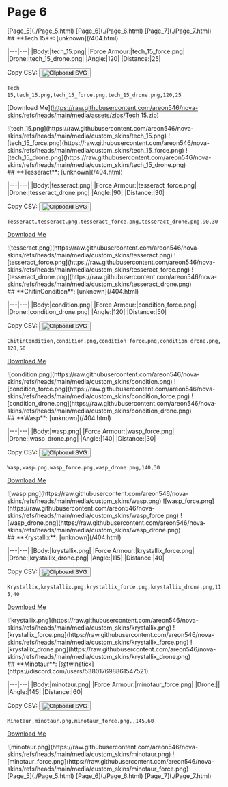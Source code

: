 # Page 6

<section class="nav">
[Page_5](./Page_5.html)
[Page_6](./Page_6.html)
[Page_7](./Page_7.html)
</section>
<section class='skins'>
<section class='skin'>
## **Tech 15**:
[unknown](/404.html)


|---|---|
|Body:|tech_15.png|
|Force Armour:|tech_15_force.png|
|Drone:|tech_15_drone.png|
|Angle:|120|
|Distance:|25|

Copy CSV: <button class='copier' csv='Tech 15,tech_15.png,tech_15_force.png,tech_15_drone.png,120,25'><img src='/static/svg/copy.svg' alt='Clipboard SVG'></img></button>

<code class='csv'>Tech 15,tech_15.png,tech_15_force.png,tech_15_drone.png,120,25</code>

[Download Me](https://raw.githubusercontent.com/areon546/nova-skins/refs/heads/main/media/assets/zips/Tech 15.zip)

<section class='media'>
![tech_15.png](https://raw.githubusercontent.com/areon546/nova-skins/refs/heads/main/media/custom_skins/tech_15.png)
![tech_15_force.png](https://raw.githubusercontent.com/areon546/nova-skins/refs/heads/main/media/custom_skins/tech_15_force.png)
![tech_15_drone.png](https://raw.githubusercontent.com/areon546/nova-skins/refs/heads/main/media/custom_skins/tech_15_drone.png)

</section>
</section>
<section class='skin'>
## **Tesseract**:
[unknown](/404.html)


|---|---|
|Body:|tesseract.png|
|Force Armour:|tesseract_force.png|
|Drone:|tesseract_drone.png|
|Angle:|90|
|Distance:|30|

Copy CSV: <button class='copier' csv='Tesseract,tesseract.png,tesseract_force.png,tesseract_drone.png,90,30'><img src='/static/svg/copy.svg' alt='Clipboard SVG'></img></button>

<code class='csv'>Tesseract,tesseract.png,tesseract_force.png,tesseract_drone.png,90,30</code>

[Download Me](https://raw.githubusercontent.com/areon546/nova-skins/refs/heads/main/media/assets/zips/Tesseract.zip)

<section class='media'>
![tesseract.png](https://raw.githubusercontent.com/areon546/nova-skins/refs/heads/main/media/custom_skins/tesseract.png)
![tesseract_force.png](https://raw.githubusercontent.com/areon546/nova-skins/refs/heads/main/media/custom_skins/tesseract_force.png)
![tesseract_drone.png](https://raw.githubusercontent.com/areon546/nova-skins/refs/heads/main/media/custom_skins/tesseract_drone.png)

</section>
</section>
<section class='skin'>
## **ChitinCondition**:
[unknown](/404.html)


|---|---|
|Body:|condition.png|
|Force Armour:|condition_force.png|
|Drone:|condition_drone.png|
|Angle:|120|
|Distance:|50|

Copy CSV: <button class='copier' csv='ChitinCondition,condition.png,condition_force.png,condition_drone.png,120,50'><img src='/static/svg/copy.svg' alt='Clipboard SVG'></img></button>

<code class='csv'>ChitinCondition,condition.png,condition_force.png,condition_drone.png,120,50</code>

[Download Me](https://raw.githubusercontent.com/areon546/nova-skins/refs/heads/main/media/assets/zips/ChitinCondition.zip)

<section class='media'>
![condition.png](https://raw.githubusercontent.com/areon546/nova-skins/refs/heads/main/media/custom_skins/condition.png)
![condition_force.png](https://raw.githubusercontent.com/areon546/nova-skins/refs/heads/main/media/custom_skins/condition_force.png)
![condition_drone.png](https://raw.githubusercontent.com/areon546/nova-skins/refs/heads/main/media/custom_skins/condition_drone.png)

</section>
</section>
<section class='skin'>
## **Wasp**:
[unknown](/404.html)


|---|---|
|Body:|wasp.png|
|Force Armour:|wasp_force.png|
|Drone:|wasp_drone.png|
|Angle:|140|
|Distance:|30|

Copy CSV: <button class='copier' csv='Wasp,wasp.png,wasp_force.png,wasp_drone.png,140,30'><img src='/static/svg/copy.svg' alt='Clipboard SVG'></img></button>

<code class='csv'>Wasp,wasp.png,wasp_force.png,wasp_drone.png,140,30</code>

[Download Me](https://raw.githubusercontent.com/areon546/nova-skins/refs/heads/main/media/assets/zips/Wasp.zip)

<section class='media'>
![wasp.png](https://raw.githubusercontent.com/areon546/nova-skins/refs/heads/main/media/custom_skins/wasp.png)
![wasp_force.png](https://raw.githubusercontent.com/areon546/nova-skins/refs/heads/main/media/custom_skins/wasp_force.png)
![wasp_drone.png](https://raw.githubusercontent.com/areon546/nova-skins/refs/heads/main/media/custom_skins/wasp_drone.png)

</section>
</section>
<section class='skin'>
## **Krystallix**:
[unknown](/404.html)


|---|---|
|Body:|krystallix.png|
|Force Armour:|krystallix_force.png|
|Drone:|krystallix_drone.png|
|Angle:|115|
|Distance:|40|

Copy CSV: <button class='copier' csv='Krystallix,krystallix.png,krystallix_force.png,krystallix_drone.png,115,40'><img src='/static/svg/copy.svg' alt='Clipboard SVG'></img></button>

<code class='csv'>Krystallix,krystallix.png,krystallix_force.png,krystallix_drone.png,115,40</code>

[Download Me](https://raw.githubusercontent.com/areon546/nova-skins/refs/heads/main/media/assets/zips/Krystallix.zip)

<section class='media'>
![krystallix.png](https://raw.githubusercontent.com/areon546/nova-skins/refs/heads/main/media/custom_skins/krystallix.png)
![krystallix_force.png](https://raw.githubusercontent.com/areon546/nova-skins/refs/heads/main/media/custom_skins/krystallix_force.png)
![krystallix_drone.png](https://raw.githubusercontent.com/areon546/nova-skins/refs/heads/main/media/custom_skins/krystallix_drone.png)

</section>
</section>
<section class='skin'>
## **Minotaur**:
[@twinstick](https://discord.com/users/538017698861547521)


|---|---|
|Body:|minotaur.png|
|Force Armour:|minotaur_force.png|
|Drone:||
|Angle:|145|
|Distance:|60|

Copy CSV: <button class='copier' csv='Minotaur,minotaur.png,minotaur_force.png,,145,60'><img src='/static/svg/copy.svg' alt='Clipboard SVG'></img></button>

<code class='csv'>Minotaur,minotaur.png,minotaur_force.png,,145,60</code>

[Download Me](https://raw.githubusercontent.com/areon546/nova-skins/refs/heads/main/media/assets/zips/Minotaur.zip)

<section class='media'>
![minotaur.png](https://raw.githubusercontent.com/areon546/nova-skins/refs/heads/main/media/custom_skins/minotaur.png)
![minotaur_force.png](https://raw.githubusercontent.com/areon546/nova-skins/refs/heads/main/media/custom_skins/minotaur_force.png)

</section>
</section>
</section
<section class="nav">
[Page_5](./Page_5.html)
[Page_6](./Page_6.html)
[Page_7](./Page_7.html)
</section>